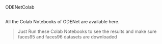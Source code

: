 ###
ODENetColab

##
All the Colab Notebooks of ODENet are available here.
>Just Run these Colab Notebooks to see the results
>and make sure faces95 and faces96 datasets are downloaded
